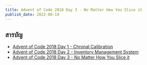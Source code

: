 ```yaml
---
title: Advent of Code 2018 Day 3 - No Matter How You Slice it
publish_date: 2022-08-19
---
```


## สารบัญ

- [Advent of Code 2018 Day 1 - Chronal Calibration](/2022/7/6/advent-of-code-2018-day-1-chronal-calibration)
- [Advent of Code 2018 Day 2 - Inventory Management System](/2022/7/28/advent-of-code-2018-day-2-inventory-management-system)
- [Advent of Code 2018 Day 3 - No Matter How You Slice it](/2022/8/19/advent-of-code-2018-day-3-no-matter-how-you-slice-it)
